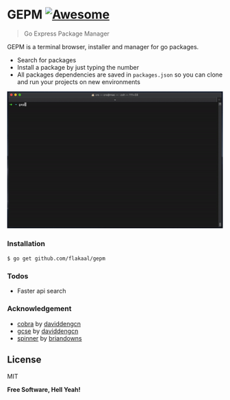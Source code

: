 # GEPM [![Awesome](https://camo.githubusercontent.com/c9addde68ccb46540ce442b838a6a1617a5d7050/68747470733a2f2f696d672e736869656c64732e696f2f62616467652f636f7665726167652d38302532352d79656c6c6f77677265656e2e7376673f6d61784167653d32353932303030)](https://github.com/flakaal/gepm)
> Go Express Package Manager


GEPM is a terminal browser, installer and manager for go packages.

  - Search for packages
  - Install a package by just typing the number
  - All packages dependencies are saved in ```packages.json``` so you can clone and run your projects on new environments

<p align="center">
  <img src="preview.gif"/>
</p>


### Installation

```sh
$ go get github.com/flakaal/gepm
```

### Todos

 - Faster api search

### Acknowledgement
 - <a href="https://github.com/spf13/cobra">cobra</a> by <a href="https://github.com/spf13">daviddengcn</a>
 - <a href="https://github.com/daviddengcn/gcse">gcse</a> by <a href="https://github.com/daviddengcn">daviddengcn</a>
 - <a href="https://github.com/briandowns/spinner">spinner</a> by <a href="https://github.com/briandowns">briandowns</a>

License
----

MIT


**Free Software, Hell Yeah!**

